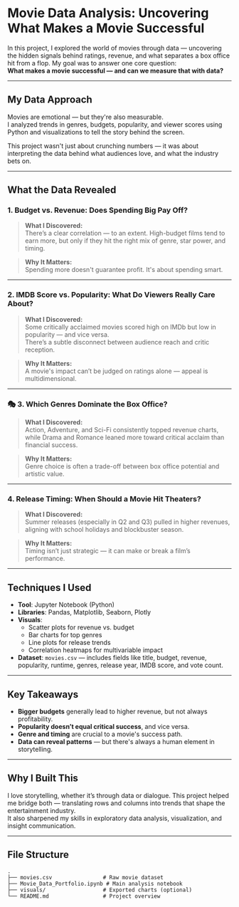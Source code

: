 #  Movie Data Analysis: Uncovering What Makes a Movie Successful

In this project, I explored the world of movies through data — uncovering the hidden signals behind ratings, revenue, and what separates a box office hit from a flop. My goal was to answer one core question:  
**What makes a movie successful — and can we measure that with data?**

---

##  My Data Approach

Movies are emotional — but they're also measurable.  
I analyzed trends in genres, budgets, popularity, and viewer scores using Python and visualizations to tell the story behind the screen.

This project wasn't just about crunching numbers — it was about interpreting the data behind what audiences love, and what the industry bets on.

---

##  What the Data Revealed

###  1. Budget vs. Revenue: Does Spending Big Pay Off?

> **What I Discovered:**  
There’s a clear correlation — to an extent. High-budget films tend to earn more, but only if they hit the right mix of genre, star power, and timing.

> **Why It Matters:**  
Spending more doesn't guarantee profit. It's about spending smart.

---

###  2. IMDB Score vs. Popularity: What Do Viewers Really Care About?

> **What I Discovered:**  
Some critically acclaimed movies scored high on IMDb but low in popularity — and vice versa.  
There’s a subtle disconnect between audience reach and critic reception.

> **Why It Matters:**  
A movie's impact can’t be judged on ratings alone — appeal is multidimensional.

---

### 🎭 3. Which Genres Dominate the Box Office?

> **What I Discovered:**  
Action, Adventure, and Sci-Fi consistently topped revenue charts, while Drama and Romance leaned more toward critical acclaim than financial success.

> **Why It Matters:**  
Genre choice is often a trade-off between box office potential and artistic value.

---

###  4. Release Timing: When Should a Movie Hit Theaters?

> **What I Discovered:**  
Summer releases (especially in Q2 and Q3) pulled in higher revenues, aligning with school holidays and blockbuster season.

> **Why It Matters:**  
Timing isn’t just strategic — it can make or break a film’s performance.

---

##  Techniques I Used

- **Tool**: Jupyter Notebook (Python)
- **Libraries**: Pandas, Matplotlib, Seaborn, Plotly
- **Visuals**:
  - Scatter plots for revenue vs. budget
  - Bar charts for top genres
  - Line plots for release trends
  - Correlation heatmaps for multivariable impact
- **Dataset**: `movies.csv` — includes fields like title, budget, revenue, popularity, runtime, genres, release year, IMDB score, and vote count.

---

##  Key Takeaways

- **Bigger budgets** generally lead to higher revenue, but not always profitability.
- **Popularity doesn’t equal critical success**, and vice versa.
- **Genre and timing** are crucial to a movie's success path.
- **Data can reveal patterns** — but there's always a human element in storytelling.

---

##  Why I Built This

I love storytelling, whether it’s through data or dialogue. This project helped me bridge both — translating rows and columns into trends that shape the entertainment industry.  
It also sharpened my skills in exploratory data analysis, visualization, and insight communication.

---

##  File Structure

```plaintext
.
├── movies.csv                # Raw movie dataset
├── Movie_Data_Portfolio.ipynb # Main analysis notebook
├── visuals/                  # Exported charts (optional)
└── README.md                 # Project overview
